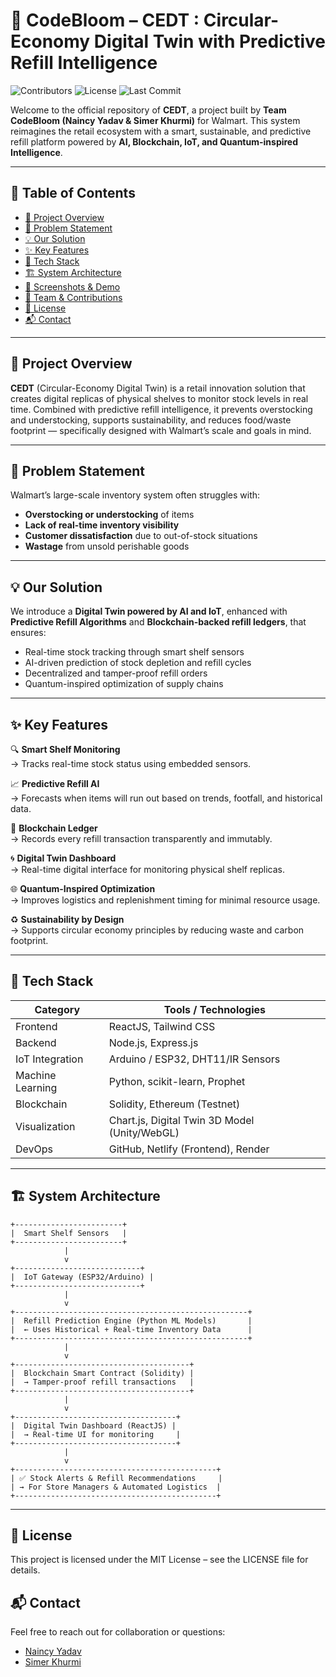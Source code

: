 # 🌿 CodeBloom – CEDT : Circular-Economy Digital Twin with Predictive Refill Intelligence

![Contributors](https://img.shields.io/github/contributors/ydnaincy/CodeBloom-CEDT?style=for-the-badge)
![License](https://img.shields.io/github/license/ydnaincy/CodeBloom-CEDT?style=for-the-badge)
![Last Commit](https://img.shields.io/github/last-commit/ydnaincy/CodeBloom-CEDT?style=for-the-badge)


Welcome to the official repository of **CEDT**, a project built by **Team CodeBloom (Naincy Yadav & Simer Khurmi)** for Walmart. This system reimagines the retail ecosystem with a smart, sustainable, and predictive refill platform powered by **AI, Blockchain, IoT, and Quantum-inspired Intelligence**.

---

## 📌 Table of Contents
- [🚀 Project Overview](#-project-overview)
- [🎯 Problem Statement](#-problem-statement)
- [💡 Our Solution](#-our-solution)
- [✨ Key Features](#-key-features)
- [🧠 Tech Stack](#-tech-stack)
- [🏗️ System Architecture](#-system-architecture)
- [📸 Screenshots & Demo](#-screenshots--demo)
- [🤝 Team & Contributions](#-team--contributions)
- [📄 License](#-license)
- [📬 Contact](#-contact)

---

## 🚀 Project Overview

**CEDT** (Circular-Economy Digital Twin) is a retail innovation solution that creates digital replicas of physical shelves to monitor stock levels in real time. Combined with predictive refill intelligence, it prevents overstocking and understocking, supports sustainability, and reduces food/waste footprint — specifically designed with Walmart’s scale and goals in mind.

---

## 🎯 Problem Statement

Walmart’s large-scale inventory system often struggles with:
- **Overstocking or understocking** of items
- **Lack of real-time inventory visibility**
- **Customer dissatisfaction** due to out-of-stock situations
- **Wastage** from unsold perishable goods

---

## 💡 Our Solution

We introduce a **Digital Twin powered by AI and IoT**, enhanced with **Predictive Refill Algorithms** and **Blockchain-backed refill ledgers**, that ensures:

- Real-time stock tracking through smart shelf sensors
- AI-driven prediction of stock depletion and refill cycles
- Decentralized and tamper-proof refill orders
- Quantum-inspired optimization of supply chains

---

## ✨ Key Features

🔍 **Smart Shelf Monitoring**  
→ Tracks real-time stock status using embedded sensors.

📈 **Predictive Refill AI**  
→ Forecasts when items will run out based on trends, footfall, and historical data.

🔗 **Blockchain Ledger**  
→ Records every refill transaction transparently and immutably.

🌀 **Digital Twin Dashboard**  
→ Real-time digital interface for monitoring physical shelf replicas.

🌐 **Quantum-Inspired Optimization**  
→ Improves logistics and replenishment timing for minimal resource usage.

♻️ **Sustainability by Design**  
→ Supports circular economy principles by reducing waste and carbon footprint.

---

## 🧠 Tech Stack

| Category        | Tools / Technologies                       |
|-----------------|--------------------------------------------|
| Frontend        | ReactJS, Tailwind CSS                      |
| Backend         | Node.js, Express.js                        |
| IoT Integration | Arduino / ESP32, DHT11/IR Sensors          |
| Machine Learning| Python, scikit-learn, Prophet              |
| Blockchain      | Solidity, Ethereum (Testnet)               |
| Visualization   | Chart.js, Digital Twin 3D Model (Unity/WebGL) |
| DevOps          | GitHub, Netlify (Frontend), Render         |

---


## 🏗️ System Architecture

```plaintext
+------------------------+
|  Smart Shelf Sensors   |
+------------------------+
            |
            v
+----------------------------+
|  IoT Gateway (ESP32/Arduino) |
+----------------------------+
            |
            v
+----------------------------------------------------+
|  Refill Prediction Engine (Python ML Models)       |
|  ← Uses Historical + Real-time Inventory Data      |
+----------------------------------------------------+
            |
            v
+---------------------------------------+
|  Blockchain Smart Contract (Solidity) |
|  → Tamper-proof refill transactions   |
+---------------------------------------+
            |
            v
+------------------------------------+
|  Digital Twin Dashboard (ReactJS) |
|  → Real-time UI for monitoring     |
+------------------------------------+
            |
            v
+---------------------------------------------+
| ✅ Stock Alerts & Refill Recommendations     |
| → For Store Managers & Automated Logistics  |
+---------------------------------------------+
```


---


## 📄 License
This project is licensed under the MIT License – see the LICENSE file for details.

## 📬 Contact

Feel free to reach out for collaboration or questions:

- [Naincy Yadav](www.linkedin.com/in/naincy-yadav-3a63a7263)
- [Simer Khurmi](https://www.linkedin.com/in/simerkhurmi)
 







